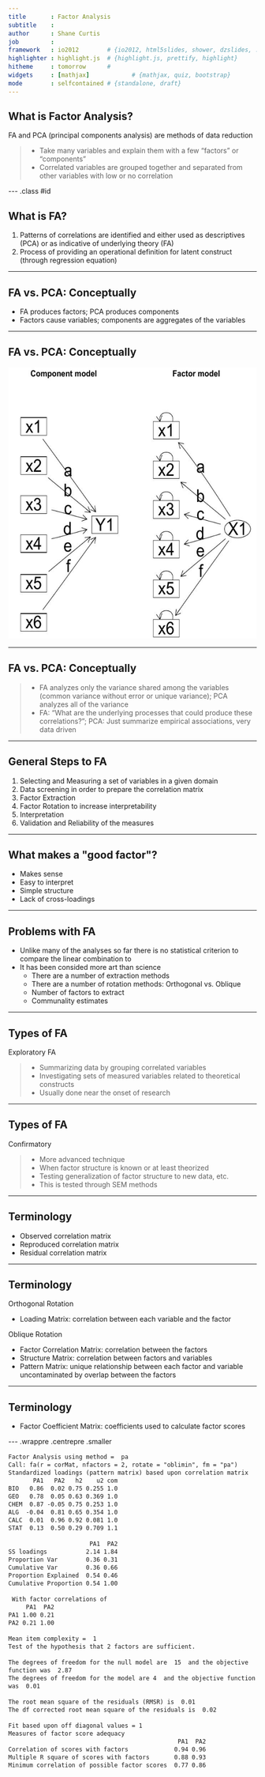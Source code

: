 ```yaml
---
title       : Factor Analysis
subtitle    : 
author      : Shane Curtis
job         : 
framework   : io2012        # {io2012, html5slides, shower, dzslides, ...}
highlighter : highlight.js  # {highlight.js, prettify, highlight}
hitheme     : tomorrow      # 
widgets     : [mathjax]            # {mathjax, quiz, bootstrap}
mode        : selfcontained # {standalone, draft}
---
```


## What is Factor Analysis?

FA and PCA (principal components analysis) are methods of data reduction
> - Take many variables and explain them with a few “factors” or “components”
> - Correlated variables are grouped together and separated from other variables with low or no correlation




--- .class #id 

## What is FA?

1. Patterns of correlations are identified and either used as descriptives (PCA) or as indicative of underlying theory (FA)
2. Process of providing an operational definition for latent construct (through regression equation)

---

## FA vs. PCA: Conceptually

- FA produces factors; PCA produces components
- Factors cause variables; components are aggregates of the variables

---

## FA vs. PCA: Conceptually

<img src="/assets/img/FAPCA.jpeg" height="550" />

---

## FA vs. PCA: Conceptually

> - FA analyzes only the variance shared among the variables (common variance without error or unique variance); PCA analyzes all of the variance
> - FA: “What are the underlying processes that could produce these correlations?”; PCA: Just summarize empirical associations, very data driven

---

## General Steps to FA

1. Selecting and Measuring a set of variables in a given domain
2. Data screening in order to prepare the correlation matrix
3. Factor Extraction
4. Factor Rotation to increase interpretability 
5. Interpretation
6. Validation and Reliability of the measures

---

## What makes a "good factor"?

- Makes sense
- Easy to interpret
- Simple structure
- Lack of cross-loadings

---

## Problems with FA

- Unlike many of the analyses so far there is no statistical criterion to compare the linear combination to
- It has been consided more art than science
  - There are a number of extraction methods
  - There are a number of rotation methods: Orthogonal vs. Oblique
  - Number of factors to extract
  - Communality estimates

---

## Types of FA

Exploratory FA
> - Summarizing data by grouping correlated variables
> - Investigating sets of measured variables related to theoretical constructs
> - Usually done near the onset of research

---

## Types of FA

Confirmatory
> - More advanced technique
> - When factor structure is known or at least theorized
> - Testing generalization of factor structure to new data, etc.
> - This is tested through SEM methods

---

## Terminology

- Observed correlation matrix
- Reproduced correlation matrix
- Residual correlation matrix

---

## Terminology

Orthogonal Rotation
- Loading Matrix: correlation between each variable and the factor

Oblique Rotation
- Factor Correlation Matrix: correlation between the factors
- Structure Matrix: correlation between factors and variables
- Pattern Matrix: unique relationship between each factor and variable uncontaminated by overlap between the factors

---

## Terminology

- Factor Coefficient Matrix: coefficients used to calculate factor scores

--- .wrappre .centrepre .smaller


```
Factor Analysis using method =  pa
Call: fa(r = corMat, nfactors = 2, rotate = "oblimin", fm = "pa")
Standardized loadings (pattern matrix) based upon correlation matrix
       PA1   PA2   h2    u2 com
BIO   0.86  0.02 0.75 0.255 1.0
GEO   0.78  0.05 0.63 0.369 1.0
CHEM  0.87 -0.05 0.75 0.253 1.0
ALG  -0.04  0.81 0.65 0.354 1.0
CALC  0.01  0.96 0.92 0.081 1.0
STAT  0.13  0.50 0.29 0.709 1.1

                       PA1  PA2
SS loadings           2.14 1.84
Proportion Var        0.36 0.31
Cumulative Var        0.36 0.66
Proportion Explained  0.54 0.46
Cumulative Proportion 0.54 1.00

 With factor correlations of 
     PA1  PA2
PA1 1.00 0.21
PA2 0.21 1.00

Mean item complexity =  1
Test of the hypothesis that 2 factors are sufficient.

The degrees of freedom for the null model are  15  and the objective function was  2.87
The degrees of freedom for the model are 4  and the objective function was  0.01 

The root mean square of the residuals (RMSR) is  0.01 
The df corrected root mean square of the residuals is  0.02 

Fit based upon off diagonal values = 1
Measures of factor score adequacy             
                                                PA1  PA2
Correlation of scores with factors             0.94 0.96
Multiple R square of scores with factors       0.88 0.93
Minimum correlation of possible factor scores  0.77 0.86
```

